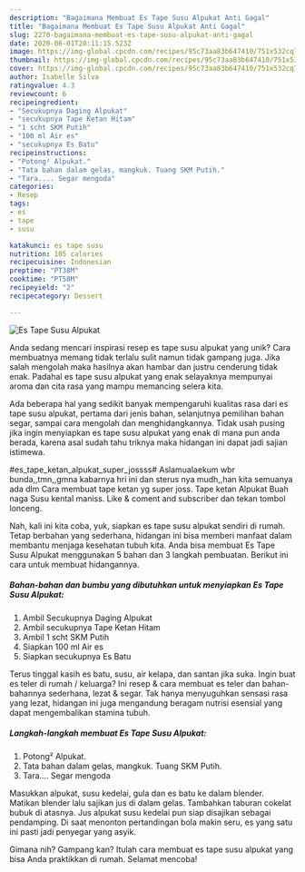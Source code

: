 ```yaml
---
description: "Bagaimana Membuat Es Tape Susu Alpukat Anti Gagal"
title: "Bagaimana Membuat Es Tape Susu Alpukat Anti Gagal"
slug: 2270-bagaimana-membuat-es-tape-susu-alpukat-anti-gagal
date: 2020-06-01T20:11:15.523Z
image: https://img-global.cpcdn.com/recipes/95c73aa83b647410/751x532cq70/es-tape-susu-alpukat-foto-resep-utama.jpg
thumbnail: https://img-global.cpcdn.com/recipes/95c73aa83b647410/751x532cq70/es-tape-susu-alpukat-foto-resep-utama.jpg
cover: https://img-global.cpcdn.com/recipes/95c73aa83b647410/751x532cq70/es-tape-susu-alpukat-foto-resep-utama.jpg
author: Isabelle Silva
ratingvalue: 4.3
reviewcount: 6
recipeingredient:
- "Secukupnya Daging Alpukat"
- "secukupnya Tape Ketan Hitam"
- "1 scht SKM Putih"
- "100 ml Air es"
- "secukupnya Es Batu"
recipeinstructions:
- "Potong² Alpukat."
- "Tata bahan dalam gelas, mangkuk. Tuang SKM Putih."
- "Tara.... Segar mengoda"
categories:
- Resep
tags:
- es
- tape
- susu

katakunci: es tape susu 
nutrition: 105 calories
recipecuisine: Indonesian
preptime: "PT38M"
cooktime: "PT58M"
recipeyield: "2"
recipecategory: Dessert

---
```



![Es Tape Susu Alpukat](https://img-global.cpcdn.com/recipes/95c73aa83b647410/751x532cq70/es-tape-susu-alpukat-foto-resep-utama.jpg)

Anda sedang mencari inspirasi resep es tape susu alpukat yang unik? Cara membuatnya memang tidak terlalu sulit namun tidak gampang juga. Jika salah mengolah maka hasilnya akan hambar dan justru cenderung tidak enak. Padahal es tape susu alpukat yang enak selayaknya mempunyai aroma dan cita rasa yang mampu memancing selera kita.

Ada beberapa hal yang sedikit banyak mempengaruhi kualitas rasa dari es tape susu alpukat, pertama dari jenis bahan, selanjutnya pemilihan bahan segar, sampai cara mengolah dan menghidangkannya. Tidak usah pusing jika ingin menyiapkan es tape susu alpukat yang enak di mana pun anda berada, karena asal sudah tahu triknya maka hidangan ini dapat jadi sajian istimewa.

#es_tape_ketan_alpukat_super_jossss# Aslamualaekum wbr bunda,,tmn,,gmna kabarnya hri ini dan sterus nya mudh,,han kita semuanya ada dlm Cara membuat tape ketan yg super joss. Tape ketan Alpukat Buah naga Susu kental maniss. Like &amp; coment and subscriber dan tekan tombol lonceng.


Nah, kali ini kita coba, yuk, siapkan es tape susu alpukat sendiri di rumah. Tetap berbahan yang sederhana, hidangan ini bisa memberi manfaat dalam membantu menjaga kesehatan tubuh kita. Anda bisa membuat Es Tape Susu Alpukat menggunakan 5 bahan dan 3 langkah pembuatan. Berikut ini cara untuk membuat hidangannya.

<!--inarticleads1-->

##### Bahan-bahan dan bumbu yang dibutuhkan untuk menyiapkan Es Tape Susu Alpukat:

1. Ambil Secukupnya Daging Alpukat
1. Ambil secukupnya Tape Ketan Hitam
1. Ambil 1 scht SKM Putih
1. Siapkan 100 ml Air es
1. Siapkan secukupnya Es Batu


Terus tinggal kasih es batu, susu, air kelapa, dan santan jika suka. Ingin buat es teler di rumah / keluarga? Ini resep &amp; cara membuat es teler dan bahan-bahannya sederhana, lezat &amp; segar. Tak hanya menyuguhkan sensasi rasa yang lezat, hidangan ini juga mengandung beragam nutrisi esensial yang dapat mengembalikan stamina tubuh. 

<!--inarticleads2-->

##### Langkah-langkah membuat Es Tape Susu Alpukat:

1. Potong² Alpukat.
1. Tata bahan dalam gelas, mangkuk. Tuang SKM Putih.
1. Tara.... Segar mengoda


Masukkan alpukat, susu kedelai, gula dan es batu ke dalam blender. Matikan blender lalu sajikan jus di dalam gelas. Tambahkan taburan cokelat bubuk di atasnya. Jus alpukat susu kedelai pun siap disajikan sebagai pendamping. Di saat menonton pertandingan bola makin seru, es yang satu ini pasti jadi penyegar yang asyik. 

Gimana nih? Gampang kan? Itulah cara membuat es tape susu alpukat yang bisa Anda praktikkan di rumah. Selamat mencoba!
